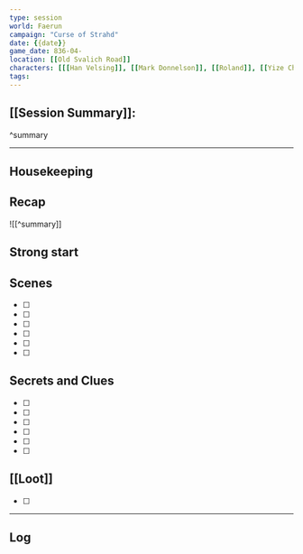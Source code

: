 ```yaml
---
type: session 
world: Faerun 
campaign: "Curse of Strahd" 
date: {{date}} 
game_date: 836-04- 
location: [[Old Svalich Road]] 
characters: [[[Han Velsing]], [[Mark Donnelson]], [[Roland]], [[Yize Character]], [[Calliope]], [[Unnamed Tiefling]]] 
tags: 
--- 
```


## [[Session Summary]]: 

^summary 

--- 

## Housekeeping 

## Recap 

![[^summary]]
## Strong start 
>

## Scenes 
- [ ] 
- [ ] 
- [ ] 
- [ ] 
- [ ] 
- [ ] 

## Secrets and Clues 
- [ ] 
- [ ] 
- [ ] 
- [ ] 
- [ ] 
- [ ] 

## [[Loot]] 
- [ ] 

--- 

## Log